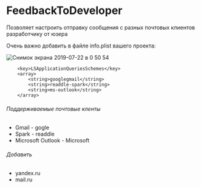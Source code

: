 # FeedbackToDeveloper
Позволяет настроить отправку сообщения с разных почтовых клиентов разработчику от юзера

Очень важно добавить в файле info.plist вашего проекта:

![Снимок экрана 2019-07-22 в 0 50 54](https://user-images.githubusercontent.com/23454470/61597672-ff5ead00-ac1b-11e9-85f3-db21ed4a8f54.png)

```
	<key>LSApplicationQueriesSchemes</key>
	<array>
		<string>googlegmail</string>
		<string>readdle-spark</string>
		<string>ms-outlook</string>
	</array>

```
###### Поддерживаемые почтовые кленты 

- Gmail - gogle 
- Spark - readdle
- Microsoft Outlook - Microsoft

###### Добавить 

- yandex.ru 
- mail.ru
